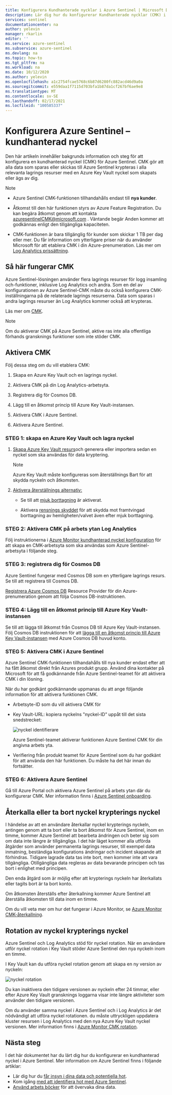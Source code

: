 ```yaml
---
title: Konfigurera Kundhanterade nycklar i Azure Sentinel | Microsoft Docs
description: Lär dig hur du konfigurerar Kundhanterade nycklar (CMK) i Azure Sentinel.
services: sentinel
documentationcenter: na
author: yelevin
manager: rkarlin
editor: ''
ms.service: azure-sentinel
ms.subservice: azure-sentinel
ms.devlang: na
ms.topic: how-to
ms.tgt_pltfrm: na
ms.workload: na
ms.date: 10/12/2020
ms.author: yelevin
ms.openlocfilehash: a1c2754fcae5768c6b87d6280fc882acd46d9a0a
ms.sourcegitcommit: e559daa1f7115d703bfa1b87da1cf267bf6ae9e8
ms.translationtype: MT
ms.contentlocale: sv-SE
ms.lasthandoff: 02/17/2021
ms.locfileid: "100585337"
---
```

# <a name="set-up-azure-sentinel-customer-managed-key"></a>Konfigurera Azure Sentinel – kundhanterad nyckel

Den här artikeln innehåller bakgrunds information och steg för att konfigurera en kundhanterad nyckel (CMK) för Azure Sentinel. CMK gör att alla data som sparas eller skickas till Azure Sentinel krypteras i alla relevanta lagrings resurser med en Azure Key Vault nyckel som skapats eller ägs av dig.

> [!NOTE]
> - Azure Sentinel CMK-funktionen tillhandahålls endast till **nya kunder**.
>
> - Åtkomst till den här funktionen styrs av Azure Feature Registration. Du kan begära åtkomst genom att kontakta azuresentinelCMK@microsoft.com . Väntande begär Anden kommer att godkännas enligt den tillgängliga kapaciteten.
>
> - CMK-funktionen är bara tillgänglig för kunder som skickar 1 TB per dag eller mer. Du får information om ytterligare priser när du använder Microsoft för att etablera CMK i din Azure-prenumeration. Läs mer om [Log Analytics prissättning](../azure-monitor/logs/manage-cost-storage.md#log-analytics-dedicated-clusters).

## <a name="how-cmk-works"></a>Så här fungerar CMK 

Azure Sentinel-lösningen använder flera lagrings resurser för logg insamling och-funktioner, inklusive Log Analytics och andra. Som en del av konfigurationen av Azure Sentinel-CMK måste du också konfigurera CMK-inställningarna på de relaterade lagrings resurserna. Data som sparas i andra lagrings resurser än Log Analytics kommer också att krypteras.

Läs mer om [CMK](../azure-monitor/logs/customer-managed-keys.md#customer-managed-key-overview).

> [!NOTE]
> Om du aktiverar CMK på Azure Sentinel, aktive ras inte alla offentliga förhands gransknings funktioner som inte stöder CMK.

## <a name="enable-cmk"></a>Aktivera CMK 

Följ dessa steg om du vill etablera CMK: 

1.  Skapa en Azure Key Vault och en lagrings nyckel.

2.  Aktivera CMK på din Log Analytics-arbetsyta.

3.  Registrera dig för Cosmos DB.

4.  Lägg till en åtkomst princip till Azure Key Vault-instansen.

5.  Aktivera CMK i Azure Sentinel.

6.  Aktivera Azure Sentinel.

### <a name="step-1-create-an-azure-key-vault-and-storing-key"></a>STEG 1: skapa en Azure Key Vault och lagra nyckel

1.  [Skapa Azure Key Vault resurs](/azure-stack/user/azure-stack-key-vault-manage-portal)och generera eller importera sedan en nyckel som ska användas för data kryptering.
    > [!NOTE]
    >  Azure Key Vault måste konfigureras som återställnings Bart för att skydda nyckeln och åtkomsten.

1.  [Aktivera återställnings alternativ:](../key-vault/general/key-vault-recovery.md)

    -   Se till att [mjuk borttagning](../key-vault/general/soft-delete-overview.md) är aktiverat.

    -   Aktivera [rensnings skyddet](../key-vault/general/soft-delete-overview.md#purge-protection) för att skydda mot framtvingad borttagning av hemligheten/valvet även efter mjuk borttagning.

### <a name="step-2-enable-cmk-on-your-log-analytics-workspace"></a>STEG 2: Aktivera CMK på arbets ytan Log Analytics

Följ instruktionerna i [Azure Monitor kundhanterad nyckel konfiguration](../azure-monitor/logs/customer-managed-keys.md) för att skapa en CMK-arbetsyta som ska användas som Azure Sentinel-arbetsyta i följande steg.

### <a name="step-3-register-for-cosmos-db"></a>STEG 3: registrera dig för Cosmos DB

Azure Sentinel fungerar med Cosmos DB som en ytterligare lagrings resurs. Se till att registrera till Cosmos DB.

[Registrera Azure Cosmos DB](../cosmos-db/how-to-setup-cmk.md#register-resource-provider) Resource Provider för din Azure-prenumeration genom att följa Cosmos DB-instruktionen.

### <a name="step-4-add-an-access-policy-to-your-azure-key-vault-instance"></a>STEG 4: Lägg till en åtkomst princip till Azure Key Vault-instansen

Se till att lägga till åtkomst från Cosmos DB till Azure Key Vault-instansen. Följ Cosmos DB instruktionen för att [lägga till en åtkomst princip till Azure Key Vault-instansen](../cosmos-db/how-to-setup-cmk.md#add-an-access-policy-to-your-azure-key-vault-instance) med Azure Cosmos DB huvud konto.

### <a name="step-5-enable-cmk-in-azure-sentinel"></a>STEG 5: Aktivera CMK i Azure Sentinel

Azure Sentinel CMK-funktionen tillhandahålls till nya kunder endast efter att ha fått åtkomst direkt från Azures produkt grupp. Använd dina kontakter på Microsoft för att få godkännande från Azure Sentinel-teamet för att aktivera CMK i din lösning.

När du har godkänt godkännande uppmanas du att ange följande information för att aktivera funktionen CMK.

-  Arbetsyte-ID som du vill aktivera CMK för

-  Key Vault-URL: kopiera nyckelns "nyckel-ID" uppåt till det sista snedstrecket:  
    

    ![nyckel identifierare](./media/customer-managed-keys/key-identifier.png)

    Azure Sentinel-teamet aktiverar funktionen Azure Sentinel CMK för din angivna arbets yta.

-  Verifiering från produkt teamet för Azure Sentinel som du har godkänt för att använda den här funktionen. Du måste ha det här innan du fortsätter.

### <a name="step-6-enable-azure-sentinel"></a>STEG 6: Aktivera Azure Sentinel


Gå till Azure Portal och aktivera Azure Sentinel på arbets ytan där du konfigurerar CMK. Mer information finns i [Azure Sentinel onboarding](quickstart-onboard.md).

## <a name="key-encryption-key-revocation-or-deletion"></a>Återkalla eller ta bort nyckel krypterings nyckel


I händelse av att en användare återkallar nyckel krypterings nyckeln, antingen genom att ta bort eller ta bort åtkomst för Azure Sentinel, inom en timme, kommer Azure Sentinel att bearbeta ändringen och beter sig som om data inte längre är tillgängliga. I det här läget kommer alla utförda åtgärder som använder permanenta lagrings resurser, till exempel data inmatning, beständiga konfigurations ändringar och incident skapande att förhindras. Tidigare lagrade data tas inte bort, men kommer inte att vara tillgängliga. Otillgängliga data regleras av data bevarande principen och tas bort i enlighet med principen.

Den enda åtgärd som är möjlig efter att krypterings nyckeln har återkallats eller tagits bort är ta bort konto.

Om åtkomsten återställs efter återkallning kommer Azure Sentinel att återställa åtkomsten till data inom en timme.

Om du vill veta mer om hur det fungerar i Azure Monitor, se [Azure Monitor CMK-återkallning](../azure-monitor/logs/customer-managed-keys.md#key-revocation).

## <a name="key-encryption-key-rotation"></a>Rotation av nyckel krypterings nyckel


Azure Sentinel och Log Analytics stöd för nyckel rotation. När en användare utför nyckel rotation i Key Vault stöder Azure Sentinel den nya nyckeln inom en timme.

I Key Vault kan du utföra nyckel rotation genom att skapa en ny version av nyckeln:

![nyckel rotation](./media/customer-managed-keys/key-rotation.png)

Du kan inaktivera den tidigare versionen av nyckeln efter 24 timmar, eller efter Azure Key Vault gransknings loggarna visar inte längre aktiviteter som använder den tidigare versionen.

Om du använder samma nyckel i Azure Sentinel och i Log Analytics är det nödvändigt att utföra nyckel rotationen. du måste uttryckligen uppdatera kluster resursen i Log Analytics med den nya Azure Key Vault nyckel versionen. Mer information finns i [Azure Monitor CMK rotation](../azure-monitor/logs/customer-managed-keys.md#key-rotation).

## <a name="next-steps"></a>Nästa steg
I det här dokumentet har du lärt dig hur du konfigurerar en kundhanterad nyckel i Azure Sentinel. Mer information om Azure Sentinel finns i följande artiklar:
- Lär dig hur du [får insyn i dina data och potentiella hot](quickstart-get-visibility.md).
- Kom igång [med att identifiera hot med Azure Sentinel](./tutorial-detect-threats-built-in.md).
- [Använd arbets böcker](tutorial-monitor-your-data.md) för att övervaka dina data.